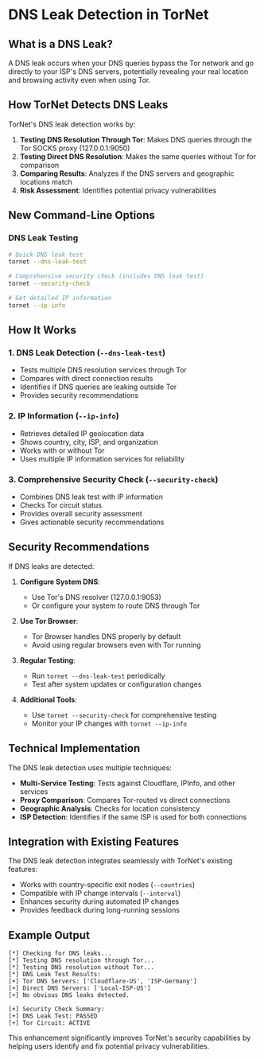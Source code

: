 # DNS Leak Detection in TorNet

## What is a DNS Leak?

A DNS leak occurs when your DNS queries bypass the Tor network and go directly to your ISP's DNS servers, potentially revealing your real location and browsing activity even when using Tor.

## How TorNet Detects DNS Leaks

TorNet's DNS leak detection works by:

1. **Testing DNS Resolution Through Tor**: Makes DNS queries through the Tor SOCKS proxy (127.0.0.1:9050)
2. **Testing Direct DNS Resolution**: Makes the same queries without Tor for comparison  
3. **Comparing Results**: Analyzes if the DNS servers and geographic locations match
4. **Risk Assessment**: Identifies potential privacy vulnerabilities

## New Command-Line Options

### DNS Leak Testing
```bash
# Quick DNS leak test
tornet --dns-leak-test

# Comprehensive security check (includes DNS leak test)
tornet --security-check

# Get detailed IP information
tornet --ip-info
```

## How It Works

### 1. DNS Leak Detection (`--dns-leak-test`)
- Tests multiple DNS resolution services through Tor
- Compares with direct connection results
- Identifies if DNS queries are leaking outside Tor
- Provides security recommendations

### 2. IP Information (`--ip-info`)  
- Retrieves detailed IP geolocation data
- Shows country, city, ISP, and organization
- Works with or without Tor
- Uses multiple IP information services for reliability

### 3. Comprehensive Security Check (`--security-check`)
- Combines DNS leak test with IP information
- Checks Tor circuit status
- Provides overall security assessment
- Gives actionable security recommendations

## Security Recommendations

If DNS leaks are detected:

1. **Configure System DNS**: 
   - Use Tor's DNS resolver (127.0.0.1:9053)
   - Or configure your system to route DNS through Tor

2. **Use Tor Browser**:
   - Tor Browser handles DNS properly by default
   - Avoid using regular browsers even with Tor running

3. **Regular Testing**:
   - Run `tornet --dns-leak-test` periodically
   - Test after system updates or configuration changes

4. **Additional Tools**:
   - Use `tornet --security-check` for comprehensive testing
   - Monitor your IP changes with `tornet --ip-info`

## Technical Implementation

The DNS leak detection uses multiple techniques:

- **Multi-Service Testing**: Tests against Cloudflare, IPInfo, and other services
- **Proxy Comparison**: Compares Tor-routed vs direct connections
- **Geographic Analysis**: Checks for location consistency
- **ISP Detection**: Identifies if the same ISP is used for both connections

## Integration with Existing Features

The DNS leak detection integrates seamlessly with TorNet's existing features:

- Works with country-specific exit nodes (`--countries`)
- Compatible with IP change intervals (`--interval`)
- Enhances security during automated IP changes
- Provides feedback during long-running sessions

## Example Output

```
[*] Checking for DNS leaks...
[*] Testing DNS resolution through Tor...
[*] Testing DNS resolution without Tor...
[*] DNS Leak Test Results:
[+] Tor DNS Servers: ['Cloudflare-US', 'ISP-Germany']  
[+] Direct DNS Servers: ['Local-ISP-US']
[+] No obvious DNS leaks detected.

[+] Security Check Summary:
[+] DNS Leak Test: PASSED
[+] Tor Circuit: ACTIVE
```

This enhancement significantly improves TorNet's security capabilities by helping users identify and fix potential privacy vulnerabilities.
